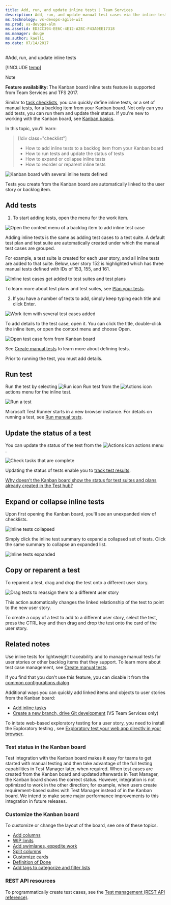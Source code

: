 ```yaml
---
title: Add, run, and update inline tests | Team Services  
description: Add, run, and update manual test cases via the inline test feature on your Kanban board for lightweight tracking and traceability when working in Visual Studio Team Services (VSTS)    
ms.technology: vs-devops-agile-wit
ms.prod: vs-devops-alm
ms.assetid: ED3CC394-EE6C-4E12-A2BC-F43A0EE17318  
ms.manager: douge
ms.author: kaelli
ms.date: 07/14/2017
---
```


#Add, run, and update inline tests

[!INCLUDE [temp](../_shared/dev15-and-ts-version-header.md)]  

>[!NOTE]  
><b>Feature availability: </b>The Kanban board inline tests feature is supported from Team Services and TFS 2017.   

Similar to [task checklists](add-task-checklists.md), you can quickly define inline tests, or a set of manual tests, for a backlog item from your Kanban board. Not only can you add tests, you can run them and update their status. If you're new to working with the Kanban board, see [Kanban basics](kanban-basics.md). 


In this topic, you'll learn: 
> [!div class="checklist"] 
> * How to add inline tests to a backlog item from your Kanban board  
> * How to run tests and update the status of tests  
> * How to expand or collapse inline tests   
> * How to reorder or reparent inline tests  

![Kanban board with several inline tests defined](_img/i-test-board-intro.png)

Tests you create from the Kanban board are automatically linked to the user story or backlog item.  
 
## Add tests   

1. To start adding tests, open the menu for the work item.  

  ![Open the context menu of a backlog item to add inline test case](_img/i-test-add-test.png)  

  Adding inline tests is the same as adding test cases to a test suite. A default test plan and test suite are automatically created under which the manual test cases are grouped.  

  For example, a test suite is created for each user story, and all inline tests are added to that suite. Below, user story 152 is highlighted which has three manual tests defined with IDs of 153, 155, and 161.  

  ![Inline test cases get added to test suites and test plans](_img/i-test-plan-suite.png)  

  To learn more about test plans and test suites, see [Plan your tests](../../manual-test/getting-started/create-a-test-plan.md).  

2. If you have a number of tests to add, simply keep typing each title and click Enter. 

  ![Work item with several test cases added](_img/i-test-story-with-3-inline-tests.png)  


To add details to the test case, open it. You can click the title, double-click the inline item, or open the context menu and choose Open. 

![Open test case form from Kanban board](_img/i-test-case-form.png)

See [Create manual tests](../../manual-test/getting-started/create-test-cases.md) to learn more about defining tests. 

Prior to running the test, you must add details. 

## Run test 

Run the test by selecting ![Run icon](../_img/icons/run_query.png) Run test from the ![Actions icon](../_img/icons/actions-icon.png) actions menu for the inline test.  

![Run a test](_img/i-test-run-test.png)  

Microsoft Test Runner starts in a new browser instance. For details on running a test, see [Run manual tests](../../manual-test/getting-started/run-manual-tests.md).


## Update the status of a test  

You can update the status of the test from the ![Actions icon](../_img/icons/actions-icon.png) actions menu . 

![Check tasks that are complete](_img/i-test-update-status.png)
 
Updating the status of tests enable you to [track test results](../../manual-test/getting-started/track-test-status.md).  

[Why doesn't the Kanban board show the status for test suites and plans already created in the Test hub?](#test-status-kanban)

## Expand or collapse inline tests  

Upon first opening the Kanban board, you'll see an unexpanded view of checklists.

![Inline tests collapsed](_img/i-test-open-board-collapsed-tests.png)

Simply click the inline test summary to expand a collapsed set of tests. Click the same summary to collapse an expanded list. 

![Inline tests expanded](_img/i-test-expanded-test-list.png)

## Copy or reparent a test 


To reparent a test, drag and drop the test onto a different user story.    

![Drag tests to reassign them to a different user story ](_img/i-test-drag-reparent.png)  

This action automatically changes the linked relationship of the test to point to the new user story. 

To create a copy of a test to add to a different user story, select the test, press the CTRL key and then drag and drop the test onto the card of the user story.  



## Related notes
Use inline tests for lightweight traceability and to manage manual tests for user stories or other backlog items that they support. To learn more about test case management, see [Create manual tests](../../manual-test/getting-started/create-test-cases.md).  

If you find that you don't use this feature, you can disable it from the [common configurations dialog](../customize/customize-cards.md#annotations). 

Additional ways you can quickly add linked items and objects to user stories from the Kanban board:
- [Add inline tasks](add-task-checklists.md)
- [Create a new branch, drive Git development](../backlogs/connect-work-items-to-git-dev-ops.md) (VS Team Services only)

To initate web-based exploratory testing for a user story, you need to install the Exploratory testing , see [Exploratory test your web app directly in your browser](../../manual-test/getting-started/perform-exploratory-tests.md).

<a name="test-status-kanban"></a>
### Test status in the Kanban board

Test integration with the Kanban board makes it easy for teams to get started with manual testing and then take advantage of the full testing capabilities in Test Manager later, when required. When test cases are created from the Kanban board and updated afterwards in Test Manager, the Kanban board shows the correct status. However, integration is not optimized to work in the other direction; for example, when users create requirement-based suites with Test Manager instead of in the Kanban board. We intend to make some major performance improvements to this integration in future releases.


### Customize the Kanban board 
To customize or change the layout of the board, see one of these topics. 

* [Add columns](add-columns.md)  
* [WIP limits](wip-limits.md)  
* [Add swimlanes, expedite work](expedite-work.md)   
* [Split columns](split-columns.md)   
* [Customize cards](../customize/customize-cards.md)  
* [Definition of Done](definition-of-done.md)  
* [Add tags to categorize and filter lists](../track/add-tags-to-work-items.md)  

### REST API resources
To programmatically create test cases, see the [Test management (REST API reference)](https://www.visualstudio.com/integrate/api/test/overview).


